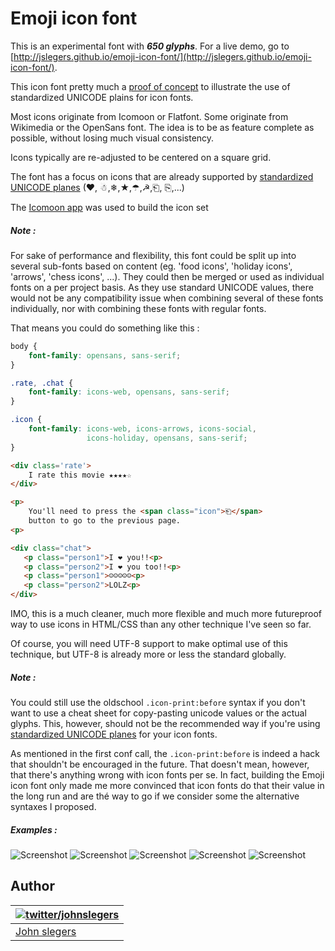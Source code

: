 # Emoji icon font

This is an experimental font with ***650 glyphs***. For a live demo, go to [http://jslegers.github.io/emoji-icon-font/](http://jslegers.github.io/emoji-icon-font/).

This icon font pretty much a [proof of concept](https://en.wikipedia.org/wiki/Proof_of_concept) to illustrate the use of standardized UNICODE plains for icon fonts.

Most icons originate from Icomoon or Flatfont. Some originate from Wikimedia or the OpenSans font. The idea is to be as feature complete as possible, without losing much visual consistency.

Icons typically are re-adjusted to be centered on a square grid.

The font has a focus on icons that are already supported by [standardized UNICODE planes](https://en.wikipedia.org/wiki/Universal_Character_Set_characters) (❤, ☃,❄,★,☂,☭,⎗, ⎘,...)

The [Icomoon app](https://icomoon.io/app/) was used to build the icon set

##### Note :

For sake of performance and flexibility, this font could be split up into several sub-fonts based on content (eg. 'food icons', 'holiday icons', 'arrows', 'chess icons', ...). They could then be merged or used as individual fonts on a per project basis. As they use standard UNICODE values, there would not be any compatibility issue when combining several of these fonts individually, nor with combining these fonts with regular fonts.

That means you could do something like this :

```css
body {
    font-family: opensans, sans-serif;
}

.rate, .chat {
    font-family: icons-web, opensans, sans-serif;
}

.icon {
    font-family: icons-web, icons-arrows, icons-social,
                 icons-holiday, opensans, sans-serif;
}
```
```html
<div class='rate'>
    I rate this movie ★★★★☆
</div>

<p>
    You'll need to press the <span class="icon">⎗</span>
    button to go to the previous page.
<p>

<div class="chat">
   <p class="person1">I ❤ you!!<p>
   <p class="person2">I ❤ you too!!<p>
   <p class="person1">☺☺☺☺☺<p>
   <p class="person2">LOLZ<p>
</div>
```

IMO, this is a much cleaner, much more flexible and much more futureproof way to use icons in HTML/CSS than any other technique I've seen so far.

Of course, you will need UTF-8 support to make optimal use of this technique, but UTF-8 is already more or less the standard globally.

##### Note :
You could still use the oldschool `.icon-print:before` syntax if you don't want to use a cheat sheet for copy-pasting unicode values or the actual glyphs. This, however, should not be the recommended way if you're using [standardized UNICODE planes](https://en.wikipedia.org/wiki/Universal_Character_Set_characters) for your icon fonts.

As mentioned in the first conf call, the `.icon-print:before` is indeed a hack that shouldn't be encouraged in the future. That doesn't mean, however, that there's anything wrong with icon fonts per se. In fact, building the Emoji icon font only made me more convinced that icon fonts do that their value in the long run and are thé way to go if we consider some the alternative syntaxes I proposed.

##### Examples :

![Screenshot](http://jslegers.github.io/emoji-icon-font/screenshot1.png)
![Screenshot](http://jslegers.github.io/emoji-icon-font/screenshot2.png)
![Screenshot](http://jslegers.github.io/emoji-icon-font/screenshot3.png)
![Screenshot](http://jslegers.github.io/emoji-icon-font/screenshot4.png)
![Screenshot](http://jslegers.github.io/emoji-icon-font/screenshot5.png)

## Author

| [![twitter/johnslegers](https://en.gravatar.com/avatar/bf4cc94221382810233575862875e687?s=70)](http://twitter.com/johnslegers "Follow @johnslegers on Twitter") |
|---|
| [John slegers](http://www.johnslegers.com/) |